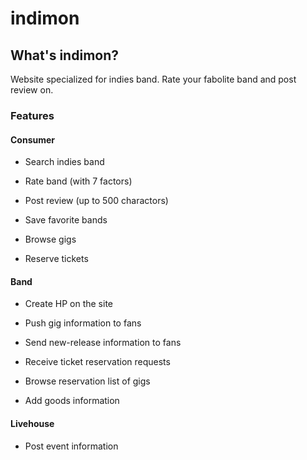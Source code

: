 # indimon

## What's indimon?

Website specialized for indies band.
Rate your fabolite band and post review on.

### Features

#### Consumer

- Search indies band

- Rate band (with 7 factors)

- Post review (up to 500 charactors)

- Save favorite bands
  
- Browse gigs
  
- Reserve tickets

#### Band

- Create HP on the site

- Push gig information to fans

- Send new-release information to fans

- Receive ticket reservation requests

- Browse reservation list of gigs
  
- Add goods information

#### Livehouse

- Post event information